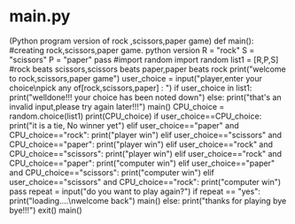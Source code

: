 # main.py
(Python program version of rock ,scissors,paper game)
def main():
   #creating rock,scissors,paper game. python version
    R = "rock"
    S = "scissors"
    P = "paper"
    pass
    #import random
    import random
    list1 = [R,P,S]
    #rock beats scissors,scissors beats paper,paper beats rock
    print("welcome to rock,scissors,paper game")
    user_choice = input("player,enter your choice\npick any of[rock,scissors,paper] : ")
    if user_choice in list1:
        print("welldone!!! your choice has been noted down")
    else:
        print("that's an invalid input,please try again later!!!")
        main()
    CPU_choice = random.choice(list1)
    print(CPU_choice)
    if user_choice==CPU_choice:
        print("it is a tie, No winner yet")
    elif user_choice=="paper" and CPU_choice=="rock":
        print("player win")
    elif user_choice=="scissors" and CPU_choice=="paper":
        print("player win")
    elif user_choice=="rock" and CPU_choice=="scissors":
        print("player win")
    elif user_choice=="rock" and CPU_choice=="paper":
        print("computer win")
    elif user_choice=="paper" and CPU_choice=="scissors":
        print("computer win")
    elif user_choice=="scissors" and CPU_choice=="rock":
        print("computer win")
        pass
    repeat = input("do you want to play again?")
    if repeat == "yes":
        print("loading....\nwelcome back")
        main()
    else:
        print("thanks for playing bye bye!!!")
        exit()
main()
